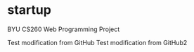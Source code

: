# startup
BYU CS260 Web Programming Project

Test modification from GitHub
Test modification from GitHub2
